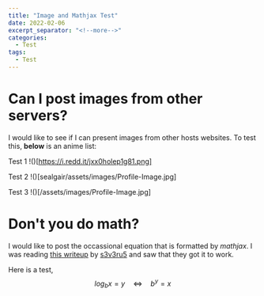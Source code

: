 ```yaml
---
title: "Image and Mathjax Test"
date: 2022-02-06
excerpt_separator: "<!--more-->"
categories:
  - Test
tags:
  - Test
---
```


# Can I post images from other servers?
I would like to see if I can present images from other hosts websites. To test this, **below** is an anime list:

Test 1
!()[https://i.redd.it/jxx0holep1g81.png]

Test 2
!()[sealgair/assets/images/Profile-Image.jpg]

Test 3
!()[/assets/images/Profile-Image.jpg]

# Don't you do math?
I would like to post the occassional equation that is formatted by *mathjax*. I was reading [this writeup](https://s3v3ru5.github.io/notes/DiceCTF2021) by [s3v3ru5](https://twitter.com/S3v3ru5_) and saw that they got it to work. 

Here is a test, $$log_{b}x=y\quad\iff\quad b^{y}=x$$
